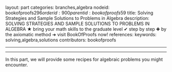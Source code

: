 layout: part
categories: branches,algebra
nodeid: bookofproofs$296
orderid: 900
parentid: bookofproofs$59
title: Solving Strategies and Sample Solutions to Problems in Algebra
description: SOLVING STRATEGIES AND SAMPLE SOLUTIONS TO PROBLEMS IN ALGEBRA ★ bring your math skills to the graduate level ✔ step by step ✚ by the axiomatic method ➜ visit BookOfProofs now!
references: 
keywords: solving,algebra,solutions
contributors: bookofproofs

---


---

In this part, we will provide some recipes for algebraic problems you might encounter.
